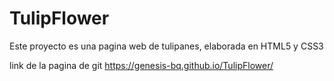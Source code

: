 # TulipFlower
Este proyecto es una pagina web de tulipanes, elaborada en HTML5 y CSS3

link de la pagina de git
https://genesis-bq.github.io/TulipFlower/
